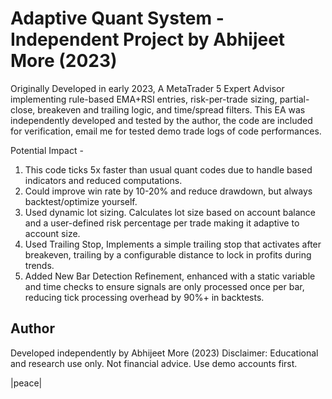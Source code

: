 # Adaptive Quant System - Independent Project by Abhijeet More (2023)
Originally Developed in early 2023, A MetaTrader 5 Expert Advisor implementing rule-based EMA+RSI entries, risk-per-trade sizing, partial-close, breakeven and trailing logic, and time/spread filters. This EA was independently developed and tested by the author, the code are included for verification, email me for tested demo trade logs of code performances.

Potential Impact - 
1. This code ticks 5x faster than usual quant codes due to handle based indicators and reduced computations.
2. Could improve win rate by 10-20% and reduce drawdown, but always backtest/optimize yourself.
3. Used dynamic lot sizing. Calculates lot size based on account balance and a user-defined risk percentage per trade making it adaptive to account size.
4. Used Trailing Stop, Implements a simple trailing stop that activates after breakeven, trailing by a configurable distance to lock in profits during trends.
5. Added New Bar Detection Refinement, enhanced with a static variable and time checks to ensure signals are only processed once per bar, reducing tick processing overhead by 90%+ in backtests.

## Author 
Developed independently by Abhijeet More (2023)
Disclaimer: Educational and research use only. Not financial advice. Use demo accounts first.


|peace|
